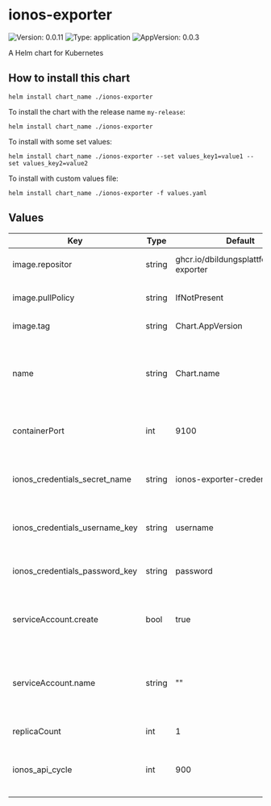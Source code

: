# ionos-exporter

![Version: 0.0.11](https://img.shields.io/badge/Version-0.0.1-informational?style=flat-square) ![Type: application](https://img.shields.io/badge/Type-application-informational?style=flat-square) ![AppVersion: 0.0.3](https://img.shields.io/badge/AppVersion-0.0.1-informational?style=flat-square)

A Helm chart for Kubernetes

## How to install this chart

```console
helm install chart_name ./ionos-exporter
```

To install the chart with the release name `my-release`:

```console
helm install chart_name ./ionos-exporter
```

To install with some set values:

```console
helm install chart_name ./ionos-exporter --set values_key1=value1 --set values_key2=value2
```

To install with custom values file:

```console
helm install chart_name ./ionos-exporter -f values.yaml
```

## Values

| Key | Type | Default | Description |
|-----|------|---------|-------------|
| image.repositor | string | ghcr.io/dbildungsplattform/ionos-exporter | registry to pull image from |
| image.pullPolicy | string | IfNotPresent | overwrite image pull policy |
| image.tag | string | Chart.AppVersion | set image tag |
| name | string | Chart.name | Name of the Kubernetes Deployment; Can be overwritten in `values.yaml` | 
| containerPort | int | 9100 | port to be used for exposing the metrics |
| ionos_credentials_secret_name | string | ionos-exporter-credentials | name of kubernetes secret that entails ionos credentials |
| ionos_credentials_username_key | string | username | key of secret to reference to username |
| ionos_credentials_password_key | string | password | key of secret to reference to password |
| serviceAccount.create | bool | true | device whether to create a service acccount |
| serviceAccount.name | string | "" | if not set and create is true name is generated using the fullname template |
| replicaCount | int | 1 | number of replicas |
| ionos_api_cycle | int | 900 | cycle time in seconds to query the IONOS API for changes |
